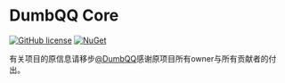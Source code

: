 # DumbQQ Core

[![GitHub license](https://img.shields.io/badge/license-MIT-blue.svg?style=flat)](https://raw.githubusercontent.com/TJYSunset/DumbQQ/master/LICENSE)
[![NuGet]( 	https://img.shields.io/nuget/v/Sunsetware.DumbQQ.svg)](https://www.nuget.org/packages/Sunsetware.DumbQQ/)

有关项目的原信息请移步[@DumbQQ](https://github.com/TJYSunset/DumbQQ)感谢原项目所有owner与所有贡献者的付出。

